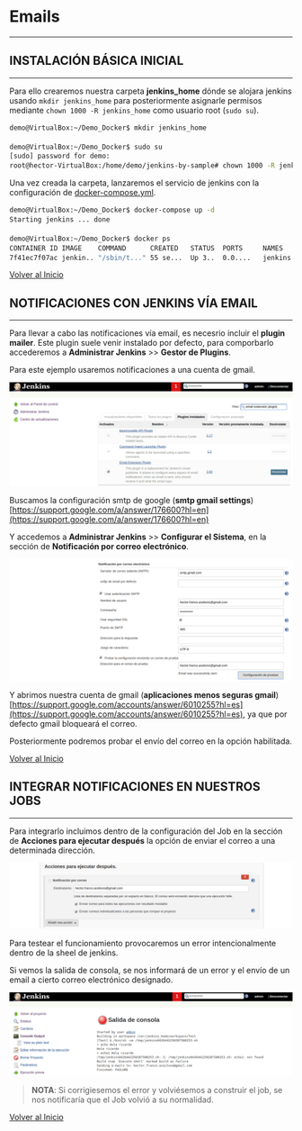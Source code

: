 # Emails

---------------------------------------------------------

## INSTALACIÓN BÁSICA INICIAL

---------------------------------------------------------

Para ello crearemos nuestra carpeta **jenkins_home** dónde se alojara jenkins usando `mkdir jenkins_home` para posteriormente asignarle permisos mediante `chown 1000 -R jenkins_home` como usuario root (`sudo su`).

```bash
demo@VirtualBox:~/Demo_Docker$ mkdir jenkins_home

demo@VirtualBox:~/Demo_Docker$ sudo su
[sudo] password for demo:
root@hector-VirtualBox:/home/demo/jenkins-by-sample# chown 1000 -R jenkins_home
```

Una vez creada la carpeta, lanzaremos el servicio de jenkins con la configuración de [docker-compose.yml](./docker-compose.yml).

```bash
demo@VirtualBox:~/Demo_Docker$ docker-compose up -d
Starting jenkins ... done

demo@VirtualBox:~/Demo_Docker$ docker ps
CONTAINER ID IMAGE    COMMAND      CREATED   STATUS  PORTS     NAMES
7f41ec7f07ac jenkin.. "/sbin/t..." 55 se...  Up 3..  0.0....   jenkins
```

[Volver al Inicio](#emails)



## NOTIFICACIONES CON JENKINS VÍA EMAIL

---------------------------------------------------------

Para llevar a cabo las notificaciones vía email, es necesrio incluir el **plugin mailer**. Este plugin suele venir instalado por defecto, para comporbarlo accederemos a **Administrar Jenkins** >> **Gestor de Plugins**.

Para este ejemplo usaremos notificaciones a una cuenta de gmail.

![00074.png](./img/0074.png)

Buscamos la configuración smtp de google (**smtp gmail settings**) [https://support.google.com/a/answer/176600?hl=en](https://support.google.com/a/answer/176600?hl=en)

Y accedemos a **Administrar Jenkins** >> **Configurar el Sistema**, en la sección de **Notificación por correo electrónico**.

![00075.png](./img/0075.png)

Y abrimos nuestra cuenta de gmail (**aplicaciones menos seguras gmail**) [https://support.google.com/accounts/answer/6010255?hl=es](https://support.google.com/accounts/answer/6010255?hl=es), ya que por defecto gmail bloqueará el correo.

Posteriormente podremos probar el envío del correo en la opción habilitada.

[Volver al Inicio](#emails)



## INTEGRAR NOTIFICACIONES EN NUESTROS JOBS

---------------------------------------------------------

Para integrarlo incluimos dentro de la configuración del Job en la sección de **Acciones para ejecutar después** la opción de enviar el correo a una determinada dirección.

![00076.png](./img/0076.png)

Para testear el funcionamiento provocaremos un error intencionalmente dentro de la sheel de jenkins.

Si vemos la salida de consola, se nos informará de un error y el envío de un email a cierto correo electrónico designado.

![00077.png](./img/0077.png)

> **NOTA**: Si corrigiesemos el error y volviésemos a construir el job, se nos notificaría que el Job volvió a su normalidad.

[Volver al Inicio](#emails)
